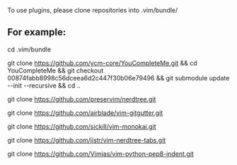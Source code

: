 To use plugins, please clone repositories into .vim/bundle/

## For example:

  cd .vim/bundle
 
  git clone https://github.com/ycm-core/YouCompleteMe.git && cd YouCompleteMe && git checkout 00874fabb8998c56dceea6d2c447f30b06e79496 && git submodule update --init --recursive && cd ..
  
  git clone https://github.com/preservim/nerdtree.git
  
  git clone https://github.com/airblade/vim-gitgutter.git
  
  git clone https://github.com/sickill/vim-monokai.git
  
  git clone https://github.com/jistr/vim-nerdtree-tabs.git
  
  git clone https://github.com/Vimjas/vim-python-pep8-indent.git
